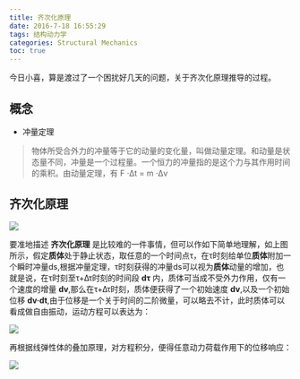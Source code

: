 ```yaml
---
title: 齐次化原理
date: 2016-7-18 16:55:29
tags: 结构动力学
categories: Structural Mechanics
toc: true
---
```


今日小喜，算是渡过了一个困扰好几天的问题，关于齐次化原理推导的过程。

<!-- more -->

## 概念

* 冲量定理
> 物体所受合外力的冲量等于它的动量的变化量，叫做动量定理。和动量是状态量不同，冲量是一个过程量。一个恒力的冲量指的是这个力与其作用时间的乘积。由动量定理，有
F ·Δt = m ·Δv

## 齐次化原理

![](http://7xrn7f.com1.z0.glb.clouddn.com/16-7-18/18829099.jpg)

要准地描述 **齐次化原理** 是比较难的一件事情，但可以作如下简单地理解，如上图所示，假定**质体**处于静止状态，取任意的一个时间点τ，在τ时刻给单位**质体**附加一个瞬时冲量ds,根据冲量定理，τ时刻获得的冲量ds可以视为**质体**动量的增加，也就是说，在τ时刻至τ+Δτ时刻的时间段 **dτ** 内，质体可当成不受外力作用，仅有一个速度的增量 **dv**,那么在τ+Δτ时刻，质体便获得了一个初始速度 **dv**,以及一个初始位移 **dv·dt**,由于位移是一个关于时间的二阶微量，可以略去不计，此时质体可以看成做自由振动，运动方程可以表达为：

![](http://7xrn7f.com1.z0.glb.clouddn.com/16-7-18/5055814.jpg)

再根据线弹性体的叠加原理，对方程积分，便得任意动力荷载作用下的位移响应：

![](http://7xrn7f.com1.z0.glb.clouddn.com/16-7-18/39858361.jpg)
